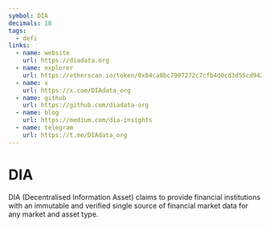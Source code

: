 ```yaml
---
symbol: DIA
decimals: 18
tags:
  - defi
links:
  - name: website
    url: https://diadata.org
  - name: explorer
    url: https://etherscan.io/token/0x84ca8bc7997272c7cfb4d0cd3d55cd942b3c9419
  - name: x
    url: https://x.com/DIAdata_org
  - name: github
    url: https://github.com/diadata-org
  - name: blog
    url: https://medium.com/dia-insights
  - name: telegram
    url: https://t.me/DIAdata_org
---
```


# DIA

DIA (Decentralised Information Asset) claims to provide financial institutions with an immutable and verified single source of financial market data for any market and asset type.
